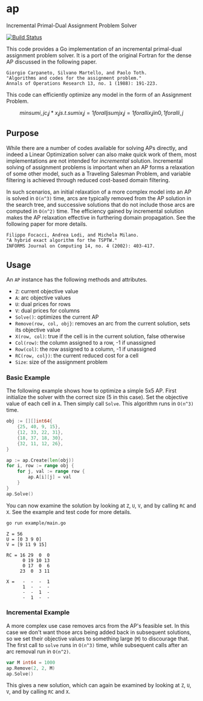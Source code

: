# ap

Incremental Primal-Dual Assignment Problem Solver

[![Build Status](https://semaphoreci.com/api/v1/ryanjoneil/ap/branches/master/badge.svg)](https://semaphoreci.com/ryanjoneil/ap)

This code provides a Go implementation of an incremental primal-dual assignment problem solver. It is a port of the original Fortran for the dense AP discussed in the following paper.

```text
Giorgio Carpaneto, Silvano Martello, and Paolo Toth.
"Algorithms and codes for the assignment problem."
Annals of Operations Research 13, no. 1 (1988): 191-223.
```

This code can efficiently optimize any model in the form of an Assignment Problem.

```math
min   sum {i,j} c_ij * x_ij
s.t.  sum {i} x_ij = 1       for all j
      sum {j} x_ij = 1       for all i
      x_ij in {0,1}          for all i, j
```

## Purpose

While there are a number of codes available for solving APs directly, and indeed a Linear Optimization solver can also make quick work of them, most implementations are not intended for _incremental_ solution. Incremental solving of assignment problems is important when an AP forms a relaxation of some other model, such as a Traveling Salesman Problem, and variable filtering is achieved through reduced cost-based domain filtering.

In such scenarios, an initial relaxation of a more complex model into an AP is solved in `O(n^3)` time, arcs are typically removed from the AP solution in the search tree, and successive solutions that do not include those arcs are computed in `O(n^2)` time. The efficiency gained by incremental solution makes the AP relaxation effective in furthering domain propagation. See the following paper for more details.

```txt
Filippo Focacci, Andrea Lodi, and Michela Milano.
"A hybrid exact algorithm for the TSPTW."
INFORMS Journal on Computing 14, no. 4 (2002): 403-417.
```

## Usage

An `AP` instance has the following methods and attributes.

* `Z`: current objective value
* `A`: arc objective values
* `U`: dual prices for rows
* `V`: dual prices for columns
* `Solve()`: optimizes the current AP
* `Remove(row, col, obj}`: removes an arc from the current solution, sets its objective value
* `X(row, col)`: true if the cell is in the current solution, false otherwise
* `Col(row)`: the column assigned to a row, -1 if unassigned
* `Row(col)`: the row assigned to a column, -1 if unassigned
* `RC(row, col})`: the current reduced cost for a cell
* `Size`: size of the assignment problem

### Basic Example

The following example shows how to optimize a simple 5x5 AP. First initialize the solver with the correct size (5 in this case). Set the objective value of each cell in `A`. Then simply call `Solve`. This algorithm runs in `O(n^3)` time.

```go
obj := [][]int64{
    {25, 40, 9, 15},
    {12, 33, 22, 31},
    {18, 37, 18, 30},
    {32, 11, 12, 26},
}

ap := ap.Create(len(obj))
for i, row := range obj {
    for j, val := range row {
        ap.A[i][j] = val
    }
}
ap.Solve()
```

You can now examine the solution by looking at `Z`, `U`, `V`, and by calling `RC` and `X`. See the example and test code for more details.

```bash
go run example/main.go
```

```text
Z = 56
U = [0 3 9 0]
V = [9 11 9 15]

RC = 16 29  0  0
      0 19 10 13
      0 17  0  6
     23  0  3 11

X =   -  -  -  1
      1  -  -  -
      -  -  1  -
      -  1  -  -
```

### Incremental Example

A more complex use case removes arcs from the AP's feasible set. In this case we don't want those arcs being added back in subsequent solutions, so we set their objective values to something large (`M`) to discourage that. The first call to `solve` runs in `O(n^3)` time, while subsequent calls after an arc removal run in `O(n^2)`.

```go
var M int64 = 1000
ap.Remove(2, 2, M)
ap.Solve()
```

This gives a new solution, which can again be examined by looking at `Z`, `U`, `V`, and by calling `RC` and `X`.
